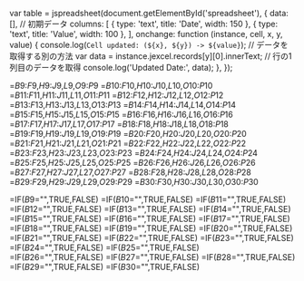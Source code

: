 var table = jspreadsheet(document.getElementById('spreadsheet'), {
    data: [], // 初期データ
    columns: [
        { type: 'text', title: 'Date', width: 150 },
        { type: 'text', title: 'Value', width: 100 },
    ],
    onchange: function (instance, cell, x, y, value) {
        console.log(`Cell updated: (${x}, ${y}) -> ${value}`);
        // データを取得する別の方法
        var data = instance.jexcel.records[y][0].innerText; // 行の1列目のデータを取得
        console.log('Updated Date:', data);
    },
});


=$B$9:$F$9,$H$9:$J$9,$L$9,$O$9:$P$9
=$B$10:$F$10,$H$10:$J$10,$L$10,$O$10:$P$10
=$B$11:$F$11,$H$11:$J$11,$L$11,$O$11:$P$11
=$B$12:$F$12,$H$12:$J$12,$L$12,$O$12:$P$12
=$B$13:$F$13,$H$13:$J$13,$L$13,$O$13:$P$13
=$B$14:$F$14,$H$14:$J$14,$L$14,$O$14:$P$14
=$B$15:$F$15,$H$15:$J$15,$L$15,$O$15:$P$15
=$B$16:$F$16,$H$16:$J$16,$L$16,$O$16:$P$16
=$B$17:$F$17,$H$17:$J$17,$L$17,$O$17:$P$17
=$B$18:$F$18,$H$18:$J$18,$L$18,$O$18:$P$18
=$B$19:$F$19,$H$19:$J$19,$L$19,$O$19:$P$19
=$B$20:$F$20,$H$20:$J$20,$L$20,$O$20:$P$20
=$B$21:$F$21,$H$21:$J$21,$L$21,$O$21:$P$21
=$B$22:$F$22,$H$22:$J$22,$L$22,$O$22:$P$22
=$B$23:$F$23,$H$23:$J$23,$L$23,$O$23:$P$23
=$B$24:$F$24,$H$24:$J$24,$L$24,$O$24:$P$24
=$B$25:$F$25,$H$25:$J$25,$L$25,$O$25:$P$25
=$B$26:$F$26,$H$26:$J$26,$L$26,$O$26:$P$26
=$B$27:$F$27,$H$27:$J$27,$L$27,$O$27:$P$27
=$B$28:$F$28,$H$28:$J$28,$L$28,$O$28:$P$28
=$B$29:$F$29,$H$29:$J$29,$L$29,$O$29:$P$29
=$B$30:$F$30,$H$30:$J$30,$L$30,$O$30:$P$30


=IF($B$9="",TRUE,FALSE)
=IF($B$10="",TRUE,FALSE)
=IF($B$11="",TRUE,FALSE)
=IF($B$12="",TRUE,FALSE)
=IF($B$13="",TRUE,FALSE)
=IF($B$14="",TRUE,FALSE)
=IF($B$15="",TRUE,FALSE)
=IF($B$16="",TRUE,FALSE)
=IF($B$17="",TRUE,FALSE)
=IF($B$18="",TRUE,FALSE)
=IF($B$19="",TRUE,FALSE)
=IF($B$20="",TRUE,FALSE)
=IF($B$21="",TRUE,FALSE)
=IF($B$22="",TRUE,FALSE)
=IF($B$23="",TRUE,FALSE)
=IF($B$24="",TRUE,FALSE)
=IF($B$25="",TRUE,FALSE)
=IF($B$26="",TRUE,FALSE)
=IF($B$27="",TRUE,FALSE)
=IF($B$28="",TRUE,FALSE)
=IF($B$29="",TRUE,FALSE)
=IF($B$30="",TRUE,FALSE)
